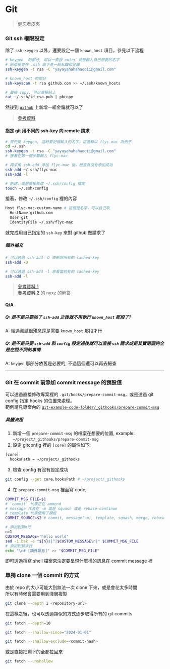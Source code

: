 # Git

> 健忘者皮夾

### Git ssh 權限設定

除了 `ssh-keygen` 以外，還要設定一個 `known_host` 項目，參見以下流程

```bash
# keygen  的部分, 可以一直按 enter 或是輸入自己想要的名字
# 結束後會在 .ssh 底下產一組私鑰和金鑰
ssh-keygen -t rsa -C "yayayahahahaooii@gmail.com"

# known_host 的部分
ssh-keyscan -t rsa github.com >> ~/.ssh/known_hosts

# 最後 copy, 可以直接貼上
cat ~/.ssh/id_rsa.pub | pbcopy
```

然後到 [`github`](https://github.com/settings/keys) 上新增一組金鑰就可以了

> [參考資料](https://stackoverflow.com/questions/13363553/git-error-host-key-verification-failed-when-connecting-to-remote-repository)

#### 指定 git 用不同的 ssh-key 向 remote 請求

```bash
# 首先是 keygen, 這時要記得輸入的名字，這邊都以 flyc-mac 為例子
cd ~/.ssh
ssh-keygen -t rsa -C "yayayahahahaooii@gmail.com"
# 接著在第一個步驟輸入 flyc-mac

# 再來用 ssh-add 添加 flyc-mac 後，檢查有沒有添加成功
ssh-add ~/.ssh/flyc-mac
ssh-add -l

# 創建、或是直接修改 ~/.ssh/config 檔案
touch ~/.ssh/config
```

接著，修改 `~/.ssh/config` 裡的內容

```bash
Host flyc-mac-custom-name # 這個是名字，可以自己取
  HostName github.com
  User git
  IdentityFile ~/.ssh/flyc-mac
```

就完成用自己指定的 `ssh-key` 來對 github 做請求了

##### 額外補充

```bash
# 可以透過 ssh-add -D 來刪除所有的 cached-key
ssh-add -D

# 可以透過 ssh-add -l 來看當前有的 cached-key
ssh-add -l
```

> [參考資料 1](https://gist.github.com/jexchan/2351996)  
> [參考資料 2](https://superuser.com/questions/232373/how-to-tell-git-which-private-key-to-use) 的 nyxz 的解答

#### Q/A

##### Q: 是不是只要加了 `ssh-add` 之後就不用執行 `known_host` 那段了?

A: 經過測試很殘念還是需要 `known_host` 那段才行

##### Q: 是不是只要 `ssh-add` 和 `config` 設定過後就可以直接 `ssh` 請求或是其實兩個完全是在說不同的事情

A: `keygen` 那部分依舊是必要的, 不過這個還可以再去細查

---

### Git 在 commit 前添加 commit message 的預設值

可以透過直接修改專案裡的 `.git/hooks/prepare-commit-msg`，或是透過 git config 指定 hooks 的位置來處理。  
範例請見專案內的 [`git-example-code-folder/_githooks/prepare-commit-msg`](./git-example-code-folder)

##### 具體流程

1. 新增一個 `prepare-commit-msg` 的檔案在想要的位置, example: `~/project/_githooks/prepare-commit-msg`
2. 設定 gitconfig 裡的 `[core]` 的屬性如下:

```bash
[core]
  hooksPath = ~/project/_githooks
```

3. 檢查 config 有沒有設定成功

```bash
git config --get core.hooksPath # ~/project/_githooks
```

4. 在 `prepare-commit-msg` 裡面寫 code,

```bash
COMMIT_MSG_FILE=$1
# 'commit' 代表正在 ammend
# message 代表在 -m 或是 squash 或是 rebase-continue
# template 代表使用了模板
COMMIT_SOURCE=$2 # commit, message(-m), template, squash, merge, rebase

# 添加到第n行
n=1
CUSTOM_MESSAGE='hello world'
sed -i.bak -e "${n}s|^|$CUSTOM_MESSAGE\n|" $COMMIT_MSG_FILE
# 添加到最末行
echo "\n# [額外訊息]" >> "$COMMIT_MSG_FILE"

```

即可透過撰寫 shell 檔案來決定要呈現什麼樣的訊息在 commit message 裡

### 單獨 clone 一個 commit 的方式

由於 repo 的大小可能大到無法一次 clone 下來，或是會花太多時間  
所以有時候會需要用到淺層複製

```bash
git clone --depth 1 <repository-url>
```

在這樣之後，也可以透過類似的方式逐步取得所有的 git commits

```bash
git fetch --depth=10

git fetch --shallow-since="2024-01-01"

git fetch --shallow-exclude=<commit-hash>
```

或是直接把剩下的全都拉回來

```bash
git fetch --unshallow
```

